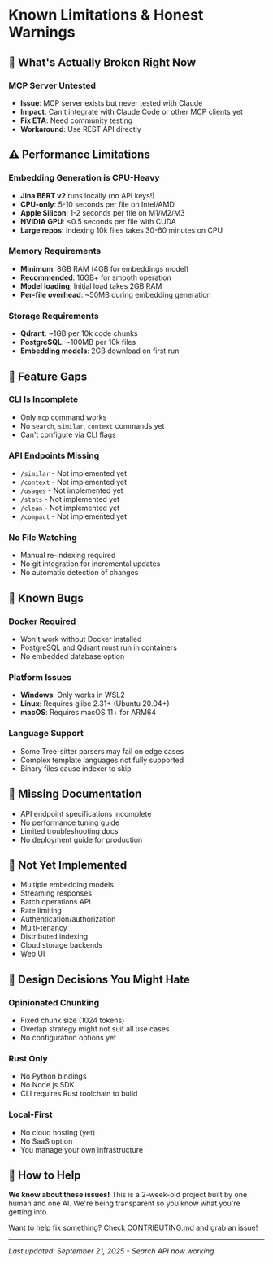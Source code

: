 # Known Limitations & Honest Warnings

## 🔴 What's Actually Broken Right Now

### MCP Server Untested
- **Issue**: MCP server exists but never tested with Claude
- **Impact**: Can't integrate with Claude Code or other MCP clients yet
- **Fix ETA**: Need community testing
- **Workaround**: Use REST API directly

## ⚠️ Performance Limitations

### Embedding Generation is CPU-Heavy
- **Jina BERT v2** runs locally (no API keys!)
- **CPU-only**: 5-10 seconds per file on Intel/AMD
- **Apple Silicon**: 1-2 seconds per file on M1/M2/M3
- **NVIDIA GPU**: <0.5 seconds per file with CUDA
- **Large repos**: Indexing 10k files takes 30-60 minutes on CPU

### Memory Requirements
- **Minimum**: 8GB RAM (4GB for embeddings model)
- **Recommended**: 16GB+ for smooth operation
- **Model loading**: Initial load takes 2GB RAM
- **Per-file overhead**: ~50MB during embedding generation

### Storage Requirements
- **Qdrant**: ~1GB per 10k code chunks
- **PostgreSQL**: ~100MB per 10k files
- **Embedding models**: 2GB download on first run

## 🚧 Feature Gaps

### CLI Is Incomplete
- Only `mcp` command works
- No `search`, `similar`, `context` commands yet
- Can't configure via CLI flags

### API Endpoints Missing
- `/similar` - Not implemented yet
- `/context` - Not implemented yet
- `/usages` - Not implemented yet
- `/stats` - Not implemented yet
- `/clean` - Not implemented yet
- `/compact` - Not implemented yet

### No File Watching
- Manual re-indexing required
- No git integration for incremental updates
- No automatic detection of changes

## 🐛 Known Bugs

### Docker Required
- Won't work without Docker installed
- PostgreSQL and Qdrant must run in containers
- No embedded database option

### Platform Issues
- **Windows**: Only works in WSL2
- **Linux**: Requires glibc 2.31+ (Ubuntu 20.04+)
- **macOS**: Requires macOS 11+ for ARM64

### Language Support
- Some Tree-sitter parsers may fail on edge cases
- Complex template languages not fully supported
- Binary files cause indexer to skip

## 📝 Missing Documentation

- API endpoint specifications incomplete
- No performance tuning guide
- Limited troubleshooting docs
- No deployment guide for production

## 🔮 Not Yet Implemented

- Multiple embedding models
- Streaming responses
- Batch operations API
- Rate limiting
- Authentication/authorization
- Multi-tenancy
- Distributed indexing
- Cloud storage backends
- Web UI

## 💭 Design Decisions You Might Hate

### Opinionated Chunking
- Fixed chunk size (1024 tokens)
- Overlap strategy might not suit all use cases
- No configuration options yet

### Rust Only
- No Python bindings
- No Node.js SDK
- CLI requires Rust toolchain to build

### Local-First
- No cloud hosting (yet)
- No SaaS option
- You manage your own infrastructure

## 🤝 How to Help

**We know about these issues!** This is a 2-week-old project built by one human and one AI. We're being transparent so you know what you're getting into.

Want to help fix something? Check [CONTRIBUTING.md](CONTRIBUTING.md) and grab an issue!

---

*Last updated: September 21, 2025 - Search API now working*